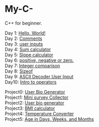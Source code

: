 # My-C-
C++ for beginner.

Day 1: [Hello, World!](day1.cpp)  
Day 2: [Comments](Day2.cpp)  
Day 3: [user inputs](Day3.cpp)  
Day 4: [Sum calculator](Day4.cpp)  
Day 5: [Slope calculator](Day5.cpp)  
Day 6: [positive, negative or zero.](Day6.cpp)  
Day 7: [Integer comparison](Day7.cpp)  
Day 8: [Sizeof](Day8.cpp)  
Day 9: [ASCII Decoder User Input](Day9.cpp)  
Day10: [Intro to operators](Day10.cpp)

Project0: [User Bio Generator](Project0.cpp)  
Project1: [Mini survey Collector](Project1.cpp)  
Project2: [User bio generator](Project2.cpp)  
Project3: [BMI calculator](Project3.cpp)  
Project4: [Temperature Converter](project4.cpp)  
Project5: [Age in Days, Weeks, and Months](project5.cpp)  
